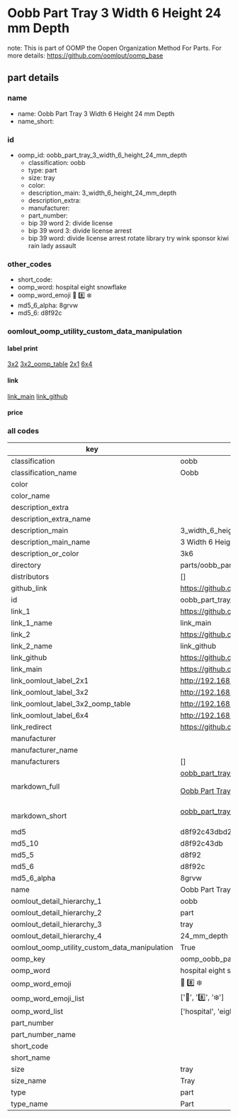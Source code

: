 # Oobb Part Tray 3 Width 6 Height 24 mm Depth  

note: This is part of OOMP the Oopen Organization Method For Parts. For more details: https://github.com/oomlout/oomp_base

##  part details
  







### name
* name: Oobb Part Tray 3 Width 6 Height 24 mm Depth
* name_short: 
### id
* oomp_id: oobb_part_tray_3_width_6_height_24_mm_depth
  * classification: oobb
  * type: part
  * size: tray
  * color: 
  * description_main: 3_width_6_height_24_mm_depth
  * description_extra: 
  * manufacturer: 
  * part_number: 
  * bip 39 word 2: divide license
  * bip 39 word 3: divide license arrest
  * bip 39 word: divide license arrest rotate library try wink sponsor kiwi rain lady assault

### other_codes
* short_code: 
* oomp_word: hospital eight snowflake
* oomp_word_emoji :hospital: :eight: :snowflake:
* md5_6_alpha: 8grvw
* md5_6: d8f92c






### oomlout_oomp_utility_custom_data_manipulation
#### label print
[3x2](http://192.168.1.245:1112/?label=oomp%208grvw)
[3x2_oomp_table](http://192.168.1.108:1112/?label=oomp%208grvw)
[2x1](http://192.168.1.242:1112/?label=oomp%208grvw)
[6x4](http://192.168.1.55:1112/?label=oomp%208grvw)    

#### link

[link_main](https://github.com/oomlout/oomlout_oomp_version_1_messy/tree/main/parts/oobb_part_tray_3_width_6_height_24_mm_depth) [link_github](https://github.com/oomlout/oomlout_oomp_version_1_messy/tree/main/parts/oobb_part_tray_3_width_6_height_24_mm_depth)                             

#### price







### all codes 
| key | value |  
| --- | --- |  
| classification | oobb |  
| classification_name | Oobb |  
| color |  |  
| color_name |  |  
| description_extra |  |  
| description_extra_name |  |  
| description_main | 3_width_6_height_24_mm_depth |  
| description_main_name | 3 Width 6 Height 24 mm Depth |  
| description_or_color | 3k6 |  
| directory | parts/oobb_part_tray_3_width_6_height_24_mm_depth |  
| distributors | [] |  
| github_link | https://github.com/oomlout/oomlout_oomp_part_src/tree/main/parts/oobb_part_tray_3_width_6_height_24_mm_depth |  
| id | oobb_part_tray_3_width_6_height_24_mm_depth |  
| link_1 | https://github.com/oomlout/oomlout_oomp_version_1_messy/tree/main/parts/oobb_part_tray_3_width_6_height_24_mm_depth |  
| link_1_name | link_main |  
| link_2 | https://github.com/oomlout/oomlout_oomp_version_1_messy/tree/main/parts/oobb_part_tray_3_width_6_height_24_mm_depth |  
| link_2_name | link_github |  
| link_github | https://github.com/oomlout/oomlout_oomp_version_1_messy/tree/main/parts/oobb_part_tray_3_width_6_height_24_mm_depth |  
| link_main | https://github.com/oomlout/oomlout_oomp_version_1_messy/tree/main/parts/oobb_part_tray_3_width_6_height_24_mm_depth |  
| link_oomlout_label_2x1 | http://192.168.1.242:1112/?label=oomp%208grvw |  
| link_oomlout_label_3x2 | http://192.168.1.245:1112/?label=oomp%208grvw |  
| link_oomlout_label_3x2_oomp_table | http://192.168.1.108:1112/?label=oomp%208grvw |  
| link_oomlout_label_6x4 | http://192.168.1.55:1112/?label=oomp%208grvw |  
| link_redirect | https://github.com/oomlout/oomlout_oomp_version_1_messy/tree/main/parts/oobb_part_tray_3_width_6_height_24_mm_depth |  
| manufacturer |  |  
| manufacturer_name |  |  
| manufacturers | [] |  
| markdown_full | [oobb_part_tray_3_width_6_height_24_mm_depth](none)<br>[](none)<br>[Oobb Part Tray 3 Width 6 Height 24 Mm Depth](none)<br><br> |  
| markdown_short | [oobb_part_tray_3_width_6_height_24_mm_depth](none)<br><br> |  
| md5 | d8f92c43dbd27f7ba7c08bc218e049ff |  
| md5_10 | d8f92c43db |  
| md5_5 | d8f92 |  
| md5_6 | d8f92c |  
| md5_6_alpha | 8grvw |  
| name | Oobb Part Tray 3 Width 6 Height 24 mm Depth |  
| oomlout_detail_hierarchy_1 | oobb |  
| oomlout_detail_hierarchy_2 | part |  
| oomlout_detail_hierarchy_3 | tray |  
| oomlout_detail_hierarchy_4 | 24_mm_depth |  
| oomlout_oomp_utility_custom_data_manipulation | True |  
| oomp_key | oomp_oobb_part_tray_3_width_6_height_24_mm_depth |  
| oomp_word | hospital eight snowflake |  
| oomp_word_emoji | :hospital: :eight: :snowflake: |  
| oomp_word_emoji_list | [':hospital:', ':eight:', ':snowflake:'] |  
| oomp_word_list | ['hospital', 'eight', 'snowflake'] |  
| part_number |  |  
| part_number_name |  |  
| short_code |  |  
| short_name |  |  
| size | tray |  
| size_name | Tray |  
| type | part |  
| type_name | Part |  
